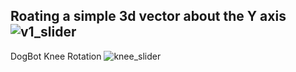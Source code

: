 Roating a simple 3d vector about the Y axis
![v1_slider](https://user-images.githubusercontent.com/91419527/224405147-c3e48faf-2c61-48ae-91b8-f91975134cb1.gif)
---
DogBot Knee Rotation
![knee_slider](https://user-images.githubusercontent.com/91419527/224405997-c2a42c47-87f1-4fc1-8411-7ba4e047325e.gif)
